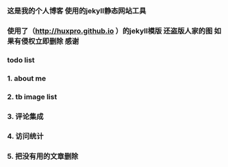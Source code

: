 ### 这是我的个人博客 使用的jekyll静态网站工具 
### 使用了（http://huxpro.github.io ）的jekyll模版 还盗版人家的图 如果有侵权立即删除 感谢
###
### todo list
### 1. about me
### 2. tb image list
### 3. 评论集成
### 4. 访问统计
### 5. 把没有用的文章删除

